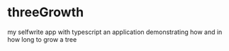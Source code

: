 # threeGrowth

my selfwrite app with typescript
an application demonstrating how and in how long to grow a tree
